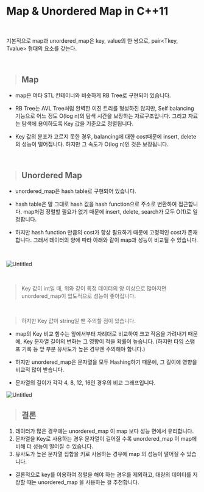 # Map & Unordered Map in C++11

<br>

기본적으로 map과 unordered_map은 key, value의 한 쌍으로, pair<Tkey, Tvalue> 형태의 요소를 갖는다.

<br>

> ## Map

* map은 여타 STL 컨테이너와 비슷하게 RB Tree로 구현되어 있습니다.

* RB Tree는 AVL Tree처럼 완벽한 이진 트리를 형성하진 않지만,
Self balancing 기능으로 어느 정도 O(log n)의 탐색 시간을 보장하는 자료구조입니다.
그리고 자료는 탐색에 용이하도록 Key 값을 기준으로 정렬됩니다. 

* Key 값의 분포가 고르지 못한 경우, balancing에 대한 cost때문에 insert, delete의 성능이 떨어집니다.
하지만 그 속도가 O(log n)인 것은 보장됩니다.


<br>

> ## Unordered Map

* unordered_map은 hash table로 구현되어 있습니다.

* hash table은 말 그대로 hash 값을 hash function으로 주소로 변환하여 접근합니다.
map처럼 정렬할 필요가 없기 때문에 insert, delete, search가 모두 O(1)로 일정합니다.

* 하지만 hash function 만큼의 cost가 항상 필요하기 때문에 고정적인 cost가 존재합니다.
그래서 데이터의 양에 따라 아래와 같이 map과 성능이 비교될 수 있습니다.

﻿

![Untitled](https://postfiles.pstatic.net/MjAyMTA5MDRfMjA4/MDAxNjMwNjg3MjEyOTU4.n9RL2F7CCaydmdYMR2SR_DlyJqUBN2SsvVjJb2jyAQgg.WJt-JwzdwMML8LYlBoDapscncHYbFsdYW6chi_5sM_sg.PNG.psh50zmfhtm/image.png?type=w966)

﻿

> Key 값이 int일 때, 위와 같이 특정 데이터의 양 이상으로 많아지면 unordered_map이 압도적으로 성능이 좋아집니다.

<br>

> 하지만 Key 값이 string일 땐 주의할 점이 있습니다.

* map의 Key 비교 함수는 앞에서부터 차례대로 비교하여 크고 작음을 가려내기 때문에, Key 문자열 길이의 변화는 그 영향이 적을 확률이 높습니다.
(하지만 타임 스탬프 기록 등 앞 부분 유사도가 높은 경우엔 주의해야 합니다.)

* 하지만 unordered_map은 문자열을 모두 Hashing하기 때문에, 그 길이에 영향을 비교적 많이 받습니다.

* 문자열의 길이가 각각 4, 8, 12, 16인 경우의 비교 그래프입니다.

![Untitled](https://postfiles.pstatic.net/MjAyMTA5MDRfMjUy/MDAxNjMwNjg5NTc3MzQ1.PBfUqI-56Z9fzC-5ns29wfbgnOD2J47ubzsdHfWHDpsg.6TZStB0YbpKIKV_Y8xchvNTBYp-FYkLloqVZfyJrJZAg.PNG.psh50zmfhtm/image.png?type=w966)


> ## 결론

1. 데이터가 많은 경우에는 unordered_map 이 map 보다 성능 면에서 유리합니다. 
2. 문자열을 Key로 사용하는 경우 문자열이 길어질 수록 unordered_map 이 map에 비해 더 성능이 떨어질 수 있습니다. 
3. 유사도가 높은 문자열 집합을 키로 사용하는 경우에 map 의 성능이 떨어질 수 있습니다. 

 
* 결론적으로 key를 이용하여 정렬을 해야 하는 경우를 제외하고, 대량의 데이터를 저장할 때는 unordered_map 을 사용하는 걸 추천합니다.
